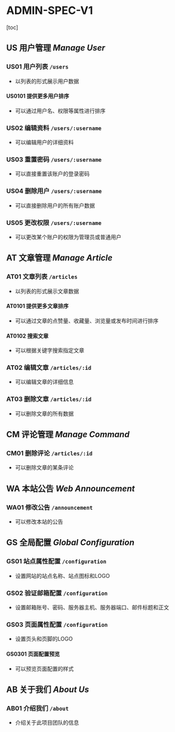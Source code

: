 # **ADMIN-SPEC-V1**

[toc]



## US 用户管理 *Manage User* 

### US01 用户列表 `/users`

- 以列表的形式展示用户数据

#### US0101 提供更多用户排序

- 可以通过用户名、权限等属性进行排序

### US02 编辑资料 `/users/:username`

- 可以编辑用户的详细资料

### US03 重置密码 `/users/:username`

- 可以直接重置该账户的登录密码

### US04 删除用户 `/users/:username`

- 可以直接删除用户的所有账户数据

### US05 更改权限 `/users/:username`

- 可以更改某个账户的权限为管理员或普通用户



## AT 文章管理 *Manage Article*

### AT01 文章列表 `/articles`

- 以列表的形式展示文章数据

#### AT0101 提供更多文章排序

- 可以通过文章的点赞量、收藏量、浏览量或发布时间进行排序

#### AT0102 搜索文章

- 可以根据关键字搜索指定文章

### AT02 编辑文章 `/articles/:id`

- 可以编辑文章的详细信息

### AT03 删除文章 `/articles/:id`

- 可以删除文章的所有数据



## CM 评论管理 *Manage Command*

### CM01 删除评论 `/articles/:id`

- 可以删除文章的某条评论



## WA 本站公告 *Web Announcement*
### WA01 修改公告 `/announcement`
- 可以修改本站的公告



## GS 全局配置 *Global Configuration*

### GS01 站点属性配置 `/configuration`

- 设置网站的站点名称、站点图标和LOGO

### GS02 验证邮箱配置 `/configuration`

- 设置邮箱账号、密码、服务器主机、服务器端口、邮件标题和正文

### GS03 页面属性配置 `/configuration`

- 设置页头和页脚的LOGO

#### GS0301 页面配置预览
- 可以预览页面配置的样式




## AB 关于我们 *About Us*

### AB01 介绍我们 `/about`

- 介绍关于此项目团队的信息